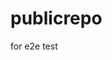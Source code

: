 # publicrepo
for e2e test


























































































































































































































































































































































































































































































































































































































































































